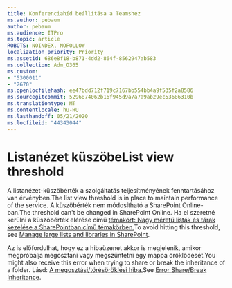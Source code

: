 ```yaml
---
title: Konferenciahíd beállítása a Teamshez
ms.author: pebaum
author: pebaum
ms.audience: ITPro
ms.topic: article
ROBOTS: NOINDEX, NOFOLLOW
localization_priority: Priority
ms.assetid: 686e8f18-b871-4dd2-864f-8562947ab583
ms.collection: Adm_O365
ms.custom:
- "5300011"
- "2670"
ms.openlocfilehash: ee47bdd712f719c7167bb554bb4a9f535f2a8586
ms.sourcegitcommit: 5296874062b16f945d9a7a7a9ab29ec53686310b
ms.translationtype: MT
ms.contentlocale: hu-HU
ms.lasthandoff: 05/21/2020
ms.locfileid: "44343044"
---
```

# <a name="list-view-threshold"></a><span data-ttu-id="6c9ae-102">Listanézet küszöbe</span><span class="sxs-lookup"><span data-stu-id="6c9ae-102">List view threshold</span></span>

<span data-ttu-id="6c9ae-103">A listanézet-küszöbérték a szolgáltatás teljesítményének fenntartásához van érvényben.</span><span class="sxs-lookup"><span data-stu-id="6c9ae-103">The list view threshold is in place to maintain performance of the service.</span></span> <span data-ttu-id="6c9ae-104">A küszöbérték nem módosítható a SharePoint Online-ban.</span><span class="sxs-lookup"><span data-stu-id="6c9ae-104">The threshold can't be changed in SharePoint Online.</span></span> <span data-ttu-id="6c9ae-105">Ha el szeretné kerülni a küszöbérték elérése című [témakört: Nagy méretű listák és tárak kezelése a SharePointban című témakörben.](https://support.office.com/article/manage-large-lists-and-libraries-in-sharepoint-b8588dae-9387-48c2-9248-c24122f07c59)</span><span class="sxs-lookup"><span data-stu-id="6c9ae-105">To avoid hitting this threshold, see [Manage large lists and libraries in SharePoint](https://support.office.com/article/manage-large-lists-and-libraries-in-sharepoint-b8588dae-9387-48c2-9248-c24122f07c59).</span></span>

<span data-ttu-id="6c9ae-106">Az is előfordulhat, hogy ez a hibaüzenet akkor is megjelenik, amikor megpróbálja megosztani vagy megszüntetni egy mappa öröklődését.</span><span class="sxs-lookup"><span data-stu-id="6c9ae-106">You might also receive this error when trying to share or break the inheritance of a folder.</span></span> <span data-ttu-id="6c9ae-107">Lásd: [A megosztási/törésöröklési hiba.](https://docs.microsoft.com/SharePoint/troubleshoot/lists-and-libraries/error-share-break-inheritance)</span><span class="sxs-lookup"><span data-stu-id="6c9ae-107">See [Error Share/Break Inheritance](https://docs.microsoft.com/SharePoint/troubleshoot/lists-and-libraries/error-share-break-inheritance).</span></span>
